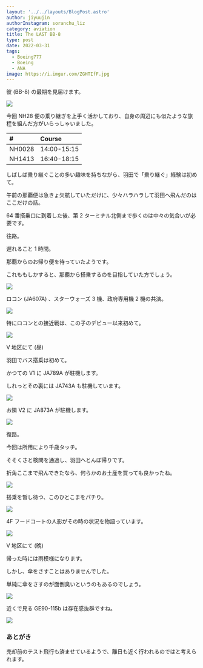 ```yaml
---
layout: '../../layouts/BlogPost.astro'
author: jiyuujin
authorInstagram: soranchu_liz
category: aviation
title: The LAST BB-8
type: post
date: 2022-03-31
tags:
  - Boeing777
  - Boeing
  - ANA
image: https://i.imgur.com/ZGHTIfF.jpg
---
```


彼 (BB-8) の最期を見届けます。

![](/assets/img/20220331/JA789A_1.JPG)

今回 NH28 便の乗り継ぎを上手く活かしており、自身の周辺にも似たような旅程を組んだ方がいらっしゃいました。

| #      | Course      |
| :----- | :---------- |
| NH0028 | 14:00-15:15 |
| NH1413 | 16:40-18:15 |

しばしば乗り継ぐことの多い趣味を持ちながら、羽田で「乗り継ぐ」経験は初めて。

午前の那覇便は急きょ欠航していただけに、少々ハラハラして羽田へ飛んだのはここだけの話。

64 番搭乗口に到着した後、第 2 ターミナル北側まで歩くのは中々の気合いが必要です。

往路。

遅れること 1 時間。

那覇からのお帰り便を待っていたようです。

これももしかすると、那覇から搭乗するのを目指していた方でしょう。

![](/assets/img/HND_Gate503.jpg)

ロコン (JA607A) 、スターウォーズ 3 機、政府専用機 2 機の共演。

![](/assets/img/20220331/JA607A_1.JPG)

特にロコンとの接近戦は、この子のデビュー以来初めて。

![](/assets/img/20220331/JA607A_2.JPG)

V 地区にて (昼)

羽田でバス搭乗は初めて。

かつての V1 に JA789A が駐機します。

しれっとその裏には JA743A も駐機しています。

![](/assets/img/20220331/JA789A_1.JPG)

お隣 V2 に JA873A が駐機します。

![](/assets/img/20220331/JA789A_2.JPG)

復路。

今回は所用により千歳タッチ。

そそくさと検問を通過し、羽田へとんぼ帰りです。

折角ここまで飛んできたなら、何らかのお土産を買っても良かったね。

![](/assets/img/CTS_Gate10.jpg)

搭乗を暫し待つ、このひとこまをパチり。

![](/assets/img/20220331/JA789A_2.JPG)

4F フードコートの人影がその時の状況を物語っています。

![](/assets/img/20220331/JA789A_3.JPG)

V 地区にて (晩)

帰った時には雨模様になります。

しかし、傘をさすことはありませんでした。

単純に傘をさすのが面倒臭いというのもあるのでしょう。

![](/assets/img/20220331/JA789A_4.JPG)

近くで見る GE90-115b は存在感抜群ですね。

![](/assets/img/20220331/JA789A_5.JPG)

### あとがき

売却前のテスト飛行も済ませているようで、離日も近く行われるのではと考えられます。
